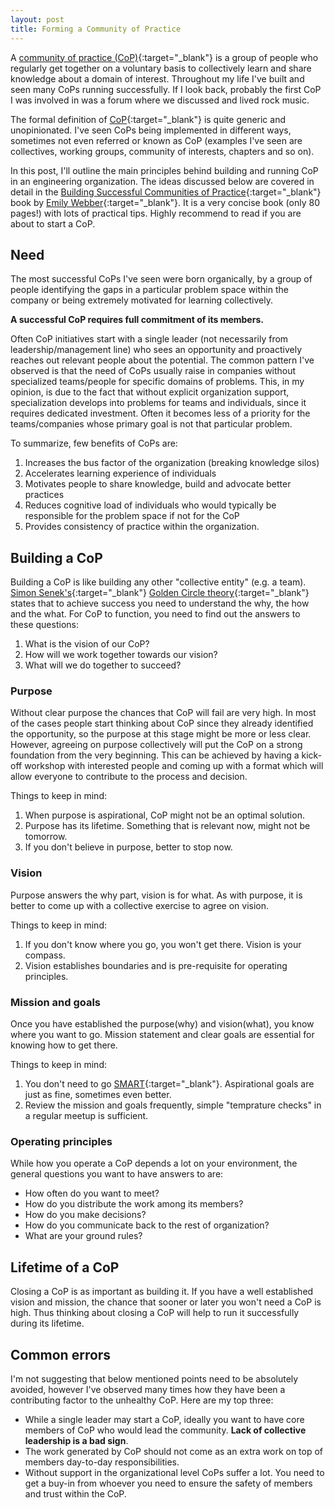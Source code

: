 ```yaml
---
layout: post
title: Forming a Community of Practice
---
```

A [community of practice (CoP)](https://en.wikipedia.org/wiki/Community_of_practice){:target="_blank"} is a group of people who regularly get together on a voluntary basis to collectively learn and share knowledge about a domain of interest. Throughout my life I've built and seen many CoPs running successfully. If I look back, probably the first CoP I was involved in was a forum where we discussed and lived rock music.

The formal definition of [CoP](https://en.wikipedia.org/wiki/Community_of_practice){:target="_blank"} is quite generic and unopinionated. I've seen CoPs being implemented in different ways, sometimes not even referred or known as CoP (examples I've seen are collectives, working groups, community of interests, chapters and so on). 

In this post, I'll outline the main principles behind building and running CoP in an engineering organization. The ideas discussed below are covered in detail in the [Building Successful Communities of Practice](https://www.goodreads.com/book/show/29155800-building-successful-communities-of-practice){:target="_blank"} book by [Emily Webber](https://www.goodreads.com/author/show/15000892.Emily_Webber){:target="_blank"}. It is a very concise book (only 80 pages!) with lots of practical tips. Highly recommend to read if you are about to start a CoP.

## Need

The most successful CoPs I've seen were born organically, by a group of people identifying the gaps in a particular problem space within the company or being extremely motivated for learning collectively.

**A successful CoP requires full commitment of its members.**

Often CoP initiatives start with a single leader (not necessarily from leadership/management line) who sees an opportunity and proactively reaches out relevant people about the potential. The common pattern I've observed is that the need of CoPs usually raise in companies without specialized teams/people for specific domains of problems. This, in my opinion, is due to the fact that without explicit organization support, specialization develops into problems for teams and individuals, since it requires dedicated investment. Often it becomes less of a priority for the teams/companies whose primary goal is not that particular problem.

To summarize, few benefits of CoPs are:

1. Increases the bus factor of the organization (breaking knowledge silos)
1. Accelerates learning experience of individuals
1. Motivates people to share knowledge, build and advocate better practices
1. Reduces cognitive load of individuals who would typically be responsible for the problem space if not for the CoP
1. Provides consistency of practice within the organization.

## Building a CoP

Building a CoP is like building any other "collective entity" (e.g. a team). [Simon Senek's](https://en.wikipedia.org/wiki/Simon_Sinek){:target="_blank"} [Golden Circle theory](https://www.youtube.com/watch?v=u4ZoJKF_VuA){:target="_blank"} states that to achieve success you need to understand the why, the how and the what. For CoP to function, you need to find out the answers to these questions:

1. What is the vision of our CoP?
1. How will we work together towards our vision?
1. What will we do together to succeed?

### Purpose

Without clear purpose the chances that CoP will fail are very high. In most of the cases people start thinking about CoP since they already identified the opportunity, so the purpose at this stage might be more or less clear. However, agreeing on purpose collectively will put the CoP on a strong foundation from the very beginning. This can be achieved by having a kick-off workshop with interested people and coming up with a format which will allow everyone to contribute to the process and decision.

Things to keep in mind:
1. When purpose is aspirational, CoP might not be an optimal solution.
1. Purpose has its lifetime. Something that is relevant now, might not be tomorrow.
1. If you don't believe in purpose, better to stop now.

### Vision

Purpose answers the why part, vision is for what. As with purpose, it is better to come up with a collective exercise to agree on vision.

Things to keep in mind:
1. If you don't know where you go, you won't get there. Vision is your compass.
1. Vision establishes boundaries and is pre-requisite for operating principles.

### Mission and goals

Once you have established the purpose(why) and vision(what), you know where you want to go. Mission statement and clear goals are essential for knowing how to get there. 

Things to keep in mind:
1. You don't need to go [SMART](https://www.atlassian.com/blog/productivity/how-to-write-smart-goals){:target="_blank"}. Aspirational goals are just as fine, sometimes even better.
1. Review the mission and goals frequently, simple "temprature checks" in a regular meetup is sufficient.

### Operating principles

While how you operate a CoP depends a lot on your environment, the general questions you want to have answers to are:
- How often do you want to meet?
- How do you distribute the work among its members?
- How do you make decisions?
- How do you communicate back to the rest of organization?
- What are your ground rules?

## Lifetime of a CoP

Closing a CoP is as important as building it. If you have a well established vision and mission, the chance that sooner or later you won't need a CoP is high. Thus thinking about closing a CoP will help to run it successfully during its lifetime.

## Common errors

I'm not suggesting that below mentioned points need to be absolutely avoided, however I've observed many times how they have been a contributing factor to the unhealthy CoP. Here are my top three:

- While a single leader may start a CoP, ideally you want to have core members of CoP who would lead the community. **Lack of collective leadership is a bad sign**.
- The work generated by CoP should not come as an extra work on top of members day-to-day responsibilities. 
- Without support in the organizational level CoPs suffer a lot. You need to get a buy-in from whoever you need to ensure the safety of members and trust within the CoP.
